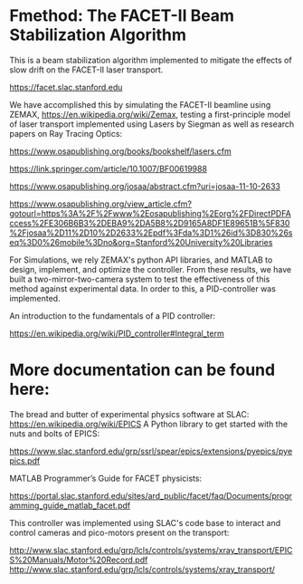 # Fmethod: The FACET-II Beam Stabilization Algorithm

This is a beam stabilization algorithm implemented to mitigate the effects of slow drift on the FACET-II laser transport. 

https://facet.slac.stanford.edu

We have accomplished this by simulating the FACET-II beamline using ZEMAX, https://en.wikipedia.org/wiki/Zemax, testing a first-principle model of laser transport implemented using Lasers by Siegman as well as research papers on Ray Tracing Optics:

https://www.osapublishing.org/books/bookshelf/lasers.cfm

https://link.springer.com/article/10.1007/BF00619988

https://www.osapublishing.org/josaa/abstract.cfm?uri=josaa-11-10-2633

https://www.osapublishing.org/view_article.cfm?gotourl=https%3A%2F%2Fwww%2Eosapublishing%2Eorg%2FDirectPDFAccess%2FE306B6B3%2DEBA9%2DA5B8%2D9165A8DF1E89651B%5F830%2Fjosaa%2D11%2D10%2D2633%2Epdf%3Fda%3D1%26id%3D830%26seq%3D0%26mobile%3Dno&org=Stanford%20University%20Libraries


For Simulations, we rely ZEMAX's python API libraries, and MATLAB to design, implement, and optimize the controller. From these results, we have built a two-mirror-two-camera system to test the effectiveness of this method against experimental data.  In order to this, a PID-controller was implemented.

An introduction to the fundamentals of a PID controller: 

https://en.wikipedia.org/wiki/PID_controller#Integral_term

# More documentation can be found here: 

The bread and butter of experimental physics software at SLAC: https://en.wikipedia.org/wiki/EPICS
A Python library to get started with the nuts and bolts of EPICS: 

https://www.slac.stanford.edu/grp/ssrl/spear/epics/extensions/pyepics/pyepics.pdf

MATLAB Programmer’s Guide for FACET physicists: 

https://portal.slac.stanford.edu/sites/ard_public/facet/faq/Documents/programming_guide_matlab_facet.pdf 

This controller was implemented using SLAC's code base to interact and control cameras and pico-motors present on the transport: 

http://www.slac.stanford.edu/grp/lcls/controls/systems/xray_transport/EPICS%20Manuals/Motor%20Record.pdf
http://www.slac.stanford.edu/grp/lcls/controls/systems/xray_transport/





